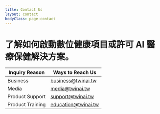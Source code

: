 ```yaml
---
title: Contact Us
layout: contact
bodyClass: page-contact
---
```


# 了解如何啟動數位健康項目或許可 AI 醫療保健解決方案。


| Inquiry Reason | Ways to Reach Us  |
| --------- | --------------- |
| Business   | business@twinai.tw |
| Media | media@twinai.tw |
| Product Support  | support@twinai.tw |
| Product Training    | education@twinai.tw |
